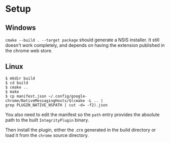 # Setup

## Windows

`cmake --build . --target package` should generate a NSIS installer. It still
doesn't work completely, and depends on having the extension published in the
chrome web store.

## Linux

```
$ mkdir build
$ cd build
$ cmake ..
$ make
$ cp manifest.json ~/.config/google-chrome/NativeMessagingHosts/$(cmake -L .. |
grep PLUGIN_NATIVE_NSPATH | cut -d= -f2).json
```

You also need to edit the manifest so the `path` entry provides the absolute
path to the built `IntegrityPlugin` binary.

Then install the plugin, either the .crx generated in the build directory or
load it from the `chrome` source directory.
